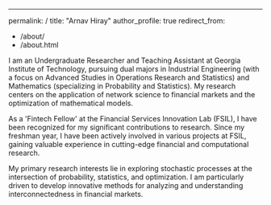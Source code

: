 ---
permalink: /
title: "Arnav Hiray"
author_profile: true
redirect_from: 
  - /about/
  - /about.html


  I am an Undergraduate Researcher and Teaching Assistant at Georgia Institute of Technology, pursuing dual majors in Industrial Engineering (with a focus on Advanced Studies in Operations Research and Statistics) and Mathematics (specializing in Probability and Statistics). My research centers on the application of network science to financial markets and the optimization of mathematical models.

  As a 'Fintech Fellow' at the Financial Services Innovation Lab (FSIL), I have been recognized for my significant contributions to research. Since my freshman year, I have been actively involved in various projects at FSIL, gaining valuable experience in cutting-edge financial and computational research.

  My primary research interests lie in exploring stochastic processes at the intersection of probability, statistics, and optimization. I am particularly driven to develop innovative methods for analyzing and understanding interconnectedness in financial markets.




